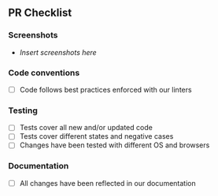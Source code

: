 
<!-- You can erase any parts of this template not applicable to your Pull Request. -->

## PR Checklist

### Screenshots

- _Insert screenshots here_

### Code conventions

- [ ] Code follows best practices enforced with our linters

### Testing

- [ ] Tests cover all new and/or updated code
- [ ] Tests cover different states and negative cases
- [ ] Changes have been tested with different OS and browsers

### Documentation

- [ ] All changes have been reflected in our documentation